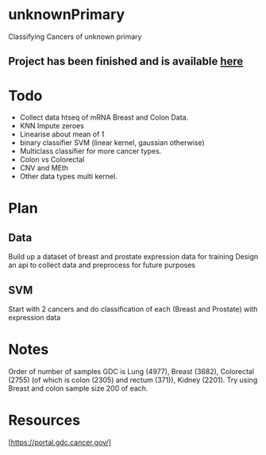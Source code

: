 # unknownPrimary
Classifying Cancers of unknown primary
## Project has been finished and is available [here](https://www.overleaf.com/read/tghfbxmbbpgw)

# Todo
 - Collect data htseq of mRNA Breast and Colon Data.
 - KNN Impute zeroes
 - Linearise about mean of 1
 - binary classifier SVM (linear kernel, gaussian otherwise)
 - Multiclass classifier for more cancer types.
 - Colon vs Colorectal
 - CNV and MEth
 - Other data types multi kernel.

# Plan
## Data
Build up a dataset of breast and prostate expression data for training
Design an api to collect data and preprocess for future purposes

## SVM
Start with 2 cancers and do classification of each (Breast and Prostate) with expression data

# Notes

Order of number of samples GDC is
Lung (4977), Breast (3682), Colorectal (2755) (of which is colon (2305) and rectum (371)), Kidney (2201).
Try using Breast and colon sample size 200 of each.

# Resources
[https://portal.gdc.cancer.gov/]
